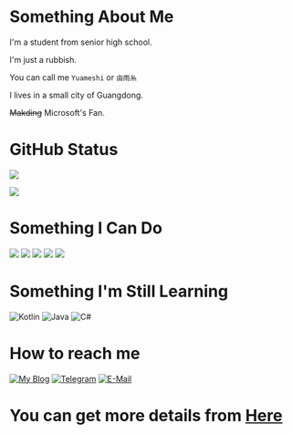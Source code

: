 
   
# Something About Me

I'm a student from senior high school.

I'm just a rubbish.

You can call me `Yuameshi` or `由雨糸`

I lives in a small city of Guangdong.

~~Makding~~ Microsoft's Fan.

# GitHub Status

   ![](https://github-readme-stats.vercel.app/api?username=Yuameshi&layout=compact&show_icons=true&count_private=true)
   
   ![](https://github-readme-stats.vercel.app/api/top-langs/?username=Yuameshi&layout=compact&show_icons=true&count_private=true)

# Something I Can Do
   ![](https://img.shields.io/badge/-HTML5-e34f26?style=flat-square&logo=HTML5&logoColor=fff)
   ![](https://img.shields.io/badge/-CSS3-359CD6?style=flat-square&logo=CSS3&logoColor=fff)
   ![](https://img.shields.io/badge/-JavaScript-FFDA3E?style=flat-square&logo=JavaScript&logoColor=fff)
   ![](https://img.shields.io/badge/-C%2b%2b-cc961c?style=flat-square&logo=C%2b%2b&logoColor=fff) 
   ![](https://img.shields.io/badge/-C-FFC0CB?style=flat-square&logo=C&logoColor=fff) 
# Something I'm Still Learning
   ![Kotlin](https://img.shields.io/badge/Kotlin-%230095D5.svg?style=flat-square&logo=kotlin&logoColor=fff)
   ![Java](https://img.shields.io/badge/-Java-007396?style=flat-square&logo=Java&logoColor=fff)
   ![C#](https://img.shields.io/badge/C%23-%23239120.svg?style=flat-square&logo=c-sharp&logoColor=fff)
# How to reach me
[![My Blog](https://img.shields.io/badge/-han_han.xyz-4d4d4d?style=flat-square&logo=Bloglovin&logoColor=fff)](https://www.han-han.xyz/)
[![Telegram](https://img.shields.io/badge/-hanhan23333-3db6f1?style=flat-square&logo=Telegram&logoColor=2ca5e0)](https://t.me/hanhan23333)
[![E-Mail](https://img.shields.io/badge/-hanhan.233@qq.com-168de2?style=flat-square&logo=mail.ru&logoColor=white&labelColor=168de2)](mailto:hanhan.233@qq.com)

# You can get more details from [Here](https://www.han-han.xyz/about/)

<!---
HanHan233/HanHan233 is a ✨ special ✨ repository because its `README.md` (this file) appears on your GitHub profile.
You can click the Preview link to take a look at your changes.
--->
